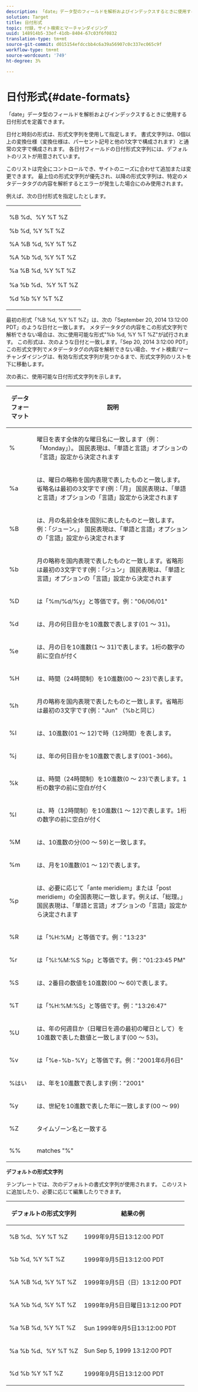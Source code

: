 ```yaml
---
description: 「date」データ型のフィールドを解析およびインデックスするときに使用する日付形式を定義できます。
solution: Target
title: 日付形式
topic: 付録，サイト検索とマーチャンダイジング
uuid: 148914b5-33ef-41db-8404-67c03f6f0832
translation-type: tm+mt
source-git-commit: d015154efdccbb4c6a39a56907c0c337ec065c9f
workflow-type: tm+mt
source-wordcount: '749'
ht-degree: 3%

---
```



# 日付形式{#date-formats}

「date」データ型のフィールドを解析およびインデックスするときに使用する日付形式を定義できます。

日付と時刻の形式は、形式文字列を使用して指定します。 書式文字列は、0個以上の変換仕様（変換仕様は、パーセント記号と他の1文字で構成されます）と通常の文字で構成されます。 各日付フィールドの日付形式文字列には、デフォルトのリストが用意されています。

このリストは完全にコントロールでき、サイトのニーズに合わせて追加または変更できます。 最上位の形式文字列が優先され、以降の形式文字列は、特定のメタデータタグの内容を解析するとエラーが発生した場合にのみ使用されます。

例えば、次の日付形式を指定したとします。

<table> 
 <tbody> 
  <tr> 
   <td colname="col1"> <p>%B %d、%Y %T %Z </p> <p>%b %d, %Y %T %Z </p> <p>%A %B %d, %Y %T %Z </p> <p>%A %b %d, %Y %T %Z </p> <p>%a %B %d, %Y %T %Z </p> <p>%a %b %d、%Y %T %Z </p> <p>%d %b %Y %T %Z </p> </td> 
  </tr> 
 </tbody> 
</table>

最初の形式「%B %d, %Y %T %Z」は、次の「September 20, 2014 13:12:00 PDT」のような日付と一致します。 メタデータタグの内容をこの形式文字列で解析できない場合は、次に使用可能な形式&quot;%b %d, %Y %T %Z&quot;が試行されます。 この形式は、次のような日付と一致します。「Sep 20, 2014 3:12:00 PDT」 この形式文字列でメタデータタグの内容を解析できない場合、サイト検索/マーチャンダイジングは、有効な形式文字列が見つかるまで、形式文字列のリストを下に移動します。

次の表に、使用可能な日付形式文字列を示します。

<table> 
 <thead> 
  <tr> 
   <th colname="col1" class="entry"> <p>データフォーマット </p> </th> 
   <th colname="col2" class="entry"> <p>説明 </p> </th> 
  </tr> 
 </thead>
 <tbody> 
  <tr> 
   <td colname="col1"> <p>% </p> </td> 
   <td colname="col2"> <p>曜日を表す全体的な曜日名に一致します（例：「Monday」）。 国民表現は、「単語と言語」オプションの「言語」設定から決定されます </p> </td> 
  </tr> 
  <tr> 
   <td colname="col1"> <p>%a </p> </td> 
   <td colname="col2"> <p> は、曜日の略称を国内表現で表したものと一致します。省略名は最初の3文字です(例：「月」 国民表現は、「単語と言語」オプションの「言語」設定から決定されます </p> </td> 
  </tr> 
  <tr> 
   <td colname="col1"> <p>%B </p> </td> 
   <td colname="col2"> <p> は、月の名前全体を国別に表したものと一致します。例：「ジューン。」 国民表現は、「単語と言語」オプションの「言語」設定から決定されます </p> </td> 
  </tr> 
  <tr> 
   <td colname="col1"> <p>%b </p> </td> 
   <td colname="col2"> <p> 月の略称を国内表現で表したものと一致します。省略形は最初の3文字です(例：「ジュン」 国民表現は、「単語と言語」オプションの「言語」設定から決定されます </p> </td> 
  </tr> 
  <tr> 
   <td colname="col1"> <p>%D </p> </td> 
   <td colname="col2"> <p> は「%m/%d/%y」と等価です。例："06/06/01" </p> </td> 
  </tr> 
  <tr> 
   <td colname="col1"> <p>%d </p> </td> 
   <td colname="col2"> <p> は、月の何日目かを10進数で表します(01 ～ 31)。 </p> </td> 
  </tr> 
  <tr> 
   <td colname="col1"> <p>%e </p> </td> 
   <td colname="col2"> <p> は、月の日を10進数(1 ～ 31)で表します。1桁の数字の前に空白が付く </p> </td> 
  </tr> 
  <tr> 
   <td colname="col1"> <p>%H </p> </td> 
   <td colname="col2"> <p> は、時間（24時間制）を10進数(00 ～ 23)で表します。 </p> </td> 
  </tr> 
  <tr> 
   <td colname="col1"> <p>%h </p> </td> 
   <td colname="col2"> <p> 月の略称を国内表現で表したものと一致します。省略形は最初の3文字です(例："Jun" （%bと同じ） </p> </td> 
  </tr> 
  <tr> 
   <td colname="col1"> <p>%I </p> </td> 
   <td colname="col2"> <p> は、10進数(01 ～ 12)で時（12時間）を表します。 </p> </td> 
  </tr> 
  <tr> 
   <td colname="col1"> <p>%j </p> </td> 
   <td colname="col2"> <p> は、年の何日目かを10進数で表します(001-366)。 </p> </td> 
  </tr> 
  <tr> 
   <td colname="col1"> <p>%k </p> </td> 
   <td colname="col2"> <p> は、時間（24時間制）を10進数(0 ～ 23)で表します。1桁の数字の前に空白が付く </p> </td> 
  </tr> 
  <tr> 
   <td colname="col1"> <p>%l </p> </td> 
   <td colname="col2"> <p> は、時（12時間制）を10進数(1 ～ 12)で表します。1桁の数字の前に空白が付く </p> </td> 
  </tr> 
  <tr> 
   <td colname="col1"> <p>%M </p> </td> 
   <td colname="col2"> <p> は、10進数の分(00 ～ 59)と一致します。 </p> </td> 
  </tr> 
  <tr> 
   <td colname="col1"> <p>%m </p> </td> 
   <td colname="col2"> <p> は、月を10進数(01 ～ 12)で表します。 </p> </td> 
  </tr> 
  <tr> 
   <td colname="col1"> <p>%p </p> </td> 
   <td colname="col2"> <p> は、必要に応じて「ante meridiem」または「post meridiem」の全国表現に一致します。例えば、「総理。」 国民表現は、「単語と言語」オプションの「言語」設定から決定されます </p> </td> 
  </tr> 
  <tr> 
   <td colname="col1"> <p>%R </p> </td> 
   <td colname="col2"> <p> は「%H:%M」と等価です。例："13:23" </p> </td> 
  </tr> 
  <tr> 
   <td colname="col1"> <p>%r </p> </td> 
   <td colname="col2"> <p> は「%I:%M:%S %p」と等価です。例："01:23:45 PM" </p> </td> 
  </tr> 
  <tr> 
   <td colname="col1"> <p>%S </p> </td> 
   <td colname="col2"> <p> は、2番目の数値を10進数(00 ～ 60)で表します。 </p> </td> 
  </tr> 
  <tr> 
   <td colname="col1"> <p>%T </p> </td> 
   <td colname="col2"> <p> は「%H:%M:%S」と等価です。例："13:26:47" </p> </td> 
  </tr> 
  <tr> 
   <td colname="col1"> <p>%U </p> </td> 
   <td colname="col2"> <p> は、年の何週目か（日曜日を週の最初の曜日として）を10進数で表した数値と一致します(00 ～ 53)。 </p> </td> 
  </tr> 
  <tr> 
   <td colname="col1"> <p>%v </p> </td> 
   <td colname="col2"> <p> は「%e-%b-%Y」と等価です。例："2001年6月6日" </p> </td> 
  </tr> 
  <tr> 
   <td colname="col1"> <p>%はい </p> </td> 
   <td colname="col2"> <p> は、年を10進数で表します(例："2001" </p> </td> 
  </tr> 
  <tr> 
   <td colname="col1"> <p>%y </p> </td> 
   <td colname="col2"> <p> は、世紀を10進数で表した年に一致します(00 ～ 99) </p> </td> 
  </tr> 
  <tr> 
   <td colname="col1"> <p>%Z </p> </td> 
   <td colname="col2"> <p> タイムゾーン名と一致する </p> </td> 
  </tr> 
  <tr> 
   <td colname="col1"> <p>%% </p> </td> 
   <td colname="col2"> <p> matches "%" </p> </td> 
  </tr> 
 </tbody> 
</table>

**デフォルトの形式文字列**

テンプレートでは、次のデフォルトの書式文字列が使用されます。 このリストに追加したり、必要に応じて編集したりできます。

<table> 
 <thead> 
  <tr> 
   <th colname="col1" class="entry"> <p>デフォルトの形式文字列 </p> </th> 
   <th colname="col2" class="entry"> <p>結果の例 </p> </th> 
  </tr> 
 </thead>
 <tbody> 
  <tr> 
   <td colname="col1"> <p>%B %d、%Y %T %Z </p> </td> 
   <td colname="col2"> <p> 1999年9月5日13:12:00 PDT </p> </td> 
  </tr> 
  <tr> 
   <td colname="col1"> <p>%b %d, %Y %T %Z </p> </td> 
   <td colname="col2"> <p> 1999年9月5日13:12:00 PDT </p> </td> 
  </tr> 
  <tr> 
   <td colname="col1"> <p>%A %B %d, %Y %T %Z </p> </td> 
   <td colname="col2"> <p> 1999年9月5日（日）13:12:00 PDT </p> </td> 
  </tr> 
  <tr> 
   <td colname="col1"> <p>%A %b %d, %Y %T %Z </p> </td> 
   <td colname="col2"> <p> 1999年9月5日日曜日13:12:00 PDT </p> </td> 
  </tr> 
  <tr> 
   <td colname="col1"> <p>%a %B %d, %Y %T %Z </p> </td> 
   <td colname="col2"> <p> Sun 1999年9月5日13:12:00 PDT </p> </td> 
  </tr> 
  <tr> 
   <td colname="col1"> <p>%a %b %d、%Y %T %Z </p> </td> 
   <td colname="col2"> <p> Sun Sep 5, 1999 13:12:00 PDT </p> </td> 
  </tr> 
  <tr> 
   <td colname="col1"> <p>%d %b %Y %T %Z </p> </td> 
   <td colname="col2"> <p> 1999年9月5日13:12:00 PDT </p> </td> 
  </tr> 
 </tbody> 
</table>

